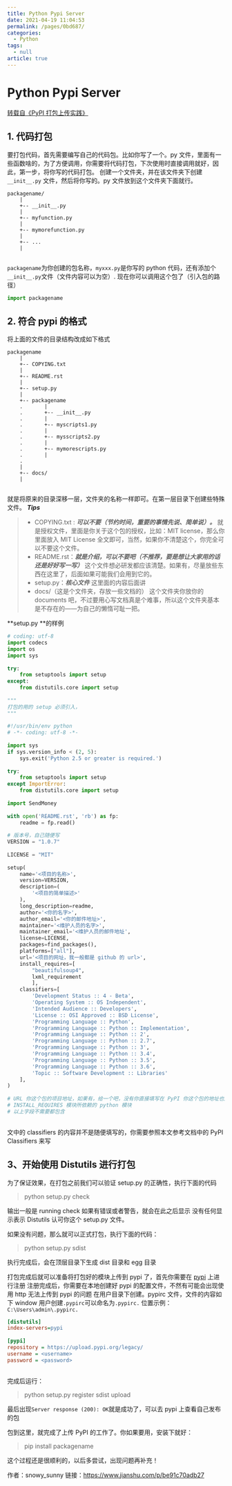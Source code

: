 ```yaml
---
title: Python Pypi Server
date: 2021-04-19 11:04:53
permalink: /pages/0bd687/
categories: 
  - Python
tags: 
  - null
article: true
---
```

# Python Pypi Server

[转载自《PyPI 打包上传实践》](https://www.jianshu.com/p/be91c70adb27)

## 1. 代码打包

要打包代码，首先需要编写自己的代码包。比如你写了一个。py 文件，里面有一些函数啥的，为了方便调用，你需要将代码打包，下次使用时直接调用就好，因此，第一步，将你写的代码打包。
创建一个文件夹，并在该文件夹下创建 `__init__.py` 文件，然后将你写的。py 文件放到这个文件夹下面就行。

``` text
packagename/    
    |    
    +-- __init__.py    
    |    
    +-- myfunction.py    
    |    
    +-- mymorefunction.py    
    |    
    +-- ...    
    |    
    
```

`packagename`为你创建的包名称，`myxxx.py`是你写的 python 代码，还有添加个`__init__.py`文件（文件内容可以为空）.
现在你可以调用这个包了（引入包的路径）

``` python
import packagename    
```

## 2. 符合 pypi 的格式

将上面的文件的目录结构改成如下格式

```text
packagename    
    |    
    +-- COPYING.txt    
    |    
    +-- README.rst    
    |    
    +-- setup.py    
    |    
    +-- packagename    
    .       |    
    .       +-- __init__.py    
    .       |    
    .       +-- myscripts1.py    
    .       |    
    .       +-- mysscripts2.py    
    .       |    
    .       +-- mymorescripts.py    
    .       |    
    .    
    |    
    +-- docs/    
    |    
    
```

就是将原来的目录深移一层，文件夹的名称一样即可。在第一层目录下创建些特殊文件。
***Tips***

> * COPYING.txt : ***可以不要（节约时间，重要的事情先说、简单说）。***
>     就是授权文件，里面是你关于这个包的授权，比如：MIT license，那么你里面放入 MIT License 全文即可，当然，如果你不清楚这个，你完全可以不要这个文件。
> * README.rst：***就是介绍，可以不要吧（不推荐，要是想让大家用的话还是好好写一写）***
>     这个文件想必研发都应该清楚。如果有，尽量放些东西在这里了，后面如果可能我们会用到它的。
> * setup.py：***核心文件***
>     这里面的内容后面讲
> * docs/（这是个文件夹，存放一些文档的）
>     这个文件夹你放你的 documents 吧，不过要用心写文档真是个难事，所以这个文件夹基本是不存在的——为自己的懒惰可耻一把。

**setup.py **的样例

``` python
# coding: utf-8    
import codecs    
import os    
import sys    
    
try:    
    from setuptools import setup    
except:    
    from distutils.core import setup    
    
"""    
打包的用的 setup 必须引入，    
"""    
    
#!/usr/bin/env python    
# -*- coding: utf-8 -*-    
    
import sys    
if sys.version_info < (2, 5):    
    sys.exit('Python 2.5 or greater is required.')    
    
try:    
    from setuptools import setup    
except ImportError:    
    from distutils.core import setup    
    
import SendMoney    
    
with open('README.rst', 'rb') as fp:    
    readme = fp.read()    
    
# 版本号，自己随便写    
VERSION = "1.0.7"    
    
LICENSE = "MIT"    
    
setup(    
    name='<项目的名称>',    
    version=VERSION,    
    description=(    
        '<项目的简单描述>'    
    ),    
    long_description=readme,    
    author='<你的名字>',    
    author_email='<你的邮件地址>',    
    maintainer='<维护人员的名字>',    
    maintainer_email='<维护人员的邮件地址',    
    license=LICENSE,    
    packages=find_packages(),    
    platforms=["all"],    
    url='<项目的网址，我一般都是 github 的 url>',    
    install_requires=[      
        "beautifulsoup4",      
        lxml_requirement      
        ],      
    classifiers=[    
        'Development Status :: 4 - Beta',    
        'Operating System :: OS Independent',    
        'Intended Audience :: Developers',    
        'License :: OSI Approved :: BSD License',    
        'Programming Language :: Python',    
        'Programming Language :: Python :: Implementation',    
        'Programming Language :: Python :: 2',    
        'Programming Language :: Python :: 2.7',    
        'Programming Language :: Python :: 3',    
        'Programming Language :: Python :: 3.4',    
        'Programming Language :: Python :: 3.5',    
        'Programming Language :: Python :: 3.6',    
        'Topic :: Software Development :: Libraries'    
    ],    
)    
    
# URL 你这个包的项目地址，如果有，给一个吧，没有你直接填写在 PyPI 你这个包的地址也是可以的    
# INSTALL_REQUIRES 模块所依赖的 python 模块    
# 以上字段不需要都包含    
    
```

文中的 classifiers 的内容并不是随便填写的，你需要参照本文参考文档中的 PyPI Classifiers 来写

## 3、开始使用 Distutils 进行打包

为了保证效果，在打包之前我们可以验证 setup.py 的正确性，执行下面的代码

> python setup.py check

输出一般是 running check
如果有错误或者警告，就会在此之后显示
没有任何显示表示 Distutils 认可你这个 setup.py 文件。

如果没有问题，那么就可以正式打包，执行下面的代码：

> python setup.py sdist

执行完成后，会在顶层目录下生成 dist 目录和 egg 目录

打包完成后就可以准备将打包好的模块上传到 pypi 了，首先你需要在 [pypi](https://link.jianshu.com?t=https%3A%2F%2Fpypi.org%2F) 上进行注册
注册完成后，你需要在本地创建好 pypi 的配置文件，不然有可能会出现使用 http 无法上传到 pypi 的问题
在用户目录下创建。pypirc 文件，文件的内容如下
window 用户创建`.pypirc`可以命名为`.pypirc.`    位置示例：`C:\Users\admin\.pypirc.`

``` ini
[distutils]    
index-servers=pypi    
    
[pypi]    
repository = https://upload.pypi.org/legacy/    
username = <username>    
password = <password>    
    
```

完成后运行：

> python setup.py register sdist upload

最后出现`Server response (200): OK`就是成功了，可以去 pypi 上查看自己发布的包

包到这里，就完成了上传 PyPI 的工作了。你如果要用，安装下就好：

> pip install packagename

这个过程还是很顺利的，以后多尝试，出现问题再补充！

作者：snowy_sunny
链接：https://www.jianshu.com/p/be91c70adb27
